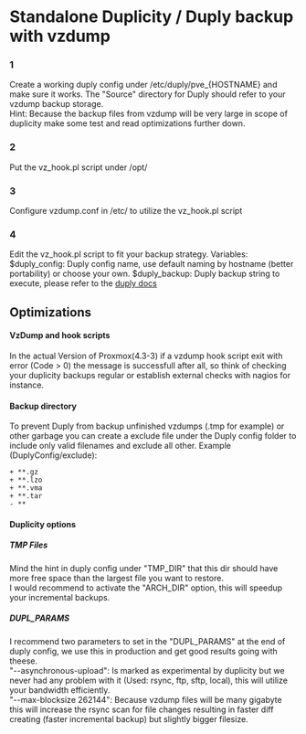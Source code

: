 # Standalone Duplicity / Duply backup with vzdump

### 1
Create a working duply config under /etc/duply/pve_{HOSTNAME} and make sure it works.
The "Source" directory for Duply should refer to your vzdump backup storage.<br />
Hint: Because the backup files from vzdump will be very large in scope of duplicity make some test and read optimizations further down.

### 2
Put the vz_hook.pl script under /opt/

### 3
Configure vzdump.conf in /etc/ to utilize the vz_hook.pl script

### 4
Edit the vz_hook.pl script to fit your backup strategy. Variables: <br />
$duply_config: Duply config name, use default naming by hostname (better portability) or choose your own.
$duply_backup: Duply backup string to execute, please refer to the [duply docs](http://duply.net/wiki/index.php/Duply-documentation)

## Optimizations

#### VzDump and hook scripts
In the actual Version of Proxmox(4.3-3) if a vzdump hook script exit with error (Code > 0) the message is successfull after all, so think of checking your duplicity backups regular or establish external checks with nagios for instance.

#### Backup directory
To prevent Duply from backup unfinished vzdumps (.tmp for example) or other garbage you can create a exclude file under the Duply config folder to include only valid filenames and exclude all other.
Example (DuplyConfig/exclude):<br />
```
+ **.gz
+ **.lzo
+ **.vma
+ **.tar
- **
```

#### Duplicity options

##### TMP Files
Mind the hint in duply config under "TMP_DIR" that this dir should have more free space than the largest file you want to restore.<br />
I would recommend to activate the "ARCH_DIR" option, this will speedup your incremental backups.

##### DUPL_PARAMS
I recommend two parameters to set in the "DUPL_PARAMS" at the end of duply config, we use this in production and get good results going with theese.<br />
"--asynchronous-upload": Is marked as experimental by duplicity but we never had any problem with it (Used: rsync, ftp, sftp, local), this will utilize your bandwidth efficiently.<br />
"--max-blocksize 262144": Because vzdump files will be many gigabyte this will increase the rsync scan for file changes resulting in faster diff creating (faster incremental backup) but slightly bigger filesize.